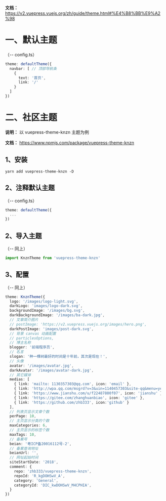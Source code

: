 **文档：** https://v2.vuepress.vuejs.org/zh/guide/theme.html#%E4%B8%BB%E9%A2%98

# 一、默认主题
  （-- config.ts）
  ```ts
  theme: defaultTheme({
    navbar: [ // 顶部导航条
      {
        text: '首页',
        link: '/'
      }
    ]
  })
  ```

# 二、社区主题
  **说明：** 以 vuepress-theme-knzn 主题为例

  **文档：** https://www.npmjs.com/package/vuepress-theme-knzn

  ## 1、安装
  `yarn add vuepress-theme-knzn -D`

  ## 2、注释默认主题
  （-- config.ts）
  ```ts
  theme: defaultTheme({
    ...
  })
  ```

  ## 2、导入主题
  （-- 同上）
  ```ts
  import KnznTheme from 'vuepress-theme-knzn'
  ```

  ## 3、配置
  （-- 同上）
  ```ts
  theme: KnznTheme({
    logo: '/images/logo-light.svg',
    darkLogo: 'images/logo-dark.svg',
    backgroundImage: '/images/bg.svg',
    darkBackgroundImage: '/images/ba-dark.jpg',
    // 文章简介图片
    // postImage: 'https://v2.vuepress.vuejs.org/images/hero.png',
    darkPostImage: 'images/post-dark.svg',
    // 背景 canvas 动画配置
    // particlesOptions,
    // 博主名称
    blogger: '前端程序员',
    // 名言
    slogan: '种一棵树最好的时间是十年前，其次是现在！',
    // 头像
    avatar: '/images/avatar.jpg',
    darkAvatar: '/images/avatar-dark.jpg',
    // 其它媒体
    medias: [
      { link: 'mailto: 1130357303@qq.com', icon: 'email' },
      { link: 'http://wpa.qq.com/msgrd?v=3&uin=1140457303&site-qq&menu=yes', icon: 'QQ' },
      { link: 'https://www.jianshu.com/u/f22487800f07', icon: 'jianshu' },
      { link: 'https://gitee.com/zhanghuanbiao', icon: 'gitee' },
      { link: 'https://github.com/zhb333', icon:'github' }
    ],
    // 列表页显示文章个数
    perPage: 10,
    // 主页显示分类的个数
    maxCategories: 6,
    // 主页显示的标签个数
    maxTags: 10,
    // 备案号
    beian: '粤ICP备20016112号-2',
    // 备案查询地址
    beianUrl: '',
    // 网址起始时间
    siteStartDate: '2018',
    comment: {
      repo: 'zhb333/vuepress-theme-knzn',
      repoId: 'R_kgDOHSwV_A',
      category: 'General',
      categoryId: 'DIC_kwDOHSwV_M4CPHIA',
    }
  })
  ```